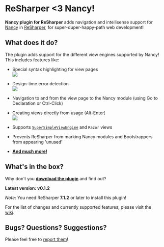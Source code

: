 # **ReSharper <3 Nancy!**

**Nancy plugin for ReSharper** adds navigation and intellisense support for [Nancy](http://nancyfx.org/) in [ReSharper](http://www.jetbrains.com/resharper/), for super-duper-happy-path web development!

## What does it do?

The plugin adds support for the different view engines supported by Nancy! This includes features like:

- Special syntax highlighting for view pages  
![](http://i.imgur.com/xu2htE4.png)

- Design-time error detection  
![](http://i.imgur.com/Dj5eenY.png)

- Navigation to and from the view page to the Nancy module (using Go to Declaration or Ctrl-Click)  

- Creating views directly from usage (Alt-Enter)  
![](http://i.imgur.com/Nos475K.png)

- Supports [`SuperSimpleViewEngine`](https://github.com/NancyFx/Nancy/wiki/The-Super-Simple-View-Engine) and `Razor` views

- Prevents ReSharper from marking Nancy modules and Bootstrappers from appearing 'unused'

- [**And much more!**](https://github.com/hmemcpy/Nancy-ReSharper-Plugin/wiki)

## What's in the box?

Why don't you [**download the plugin**](http://dl.bintray.com/content/hmemcpy/Nancy-ReSharper-Plugin/NancyReSharperPlugin.0.1.2.msi?direct) and find out?

**Latest version: v0.1.2**

*Note*: You need ReSharper **7.1.2** or later to install this plugin!

For the list of changes and currently supported features, please visit the [wiki](https://github.com/hmemcpy/Nancy-ReSharper-Plugin/wiki).

## Bugs? Questions? Suggestions?

Please feel free to [report them](https://github.com/hmemcpy/Nancy-ReSharper-Plugin/issues)!
